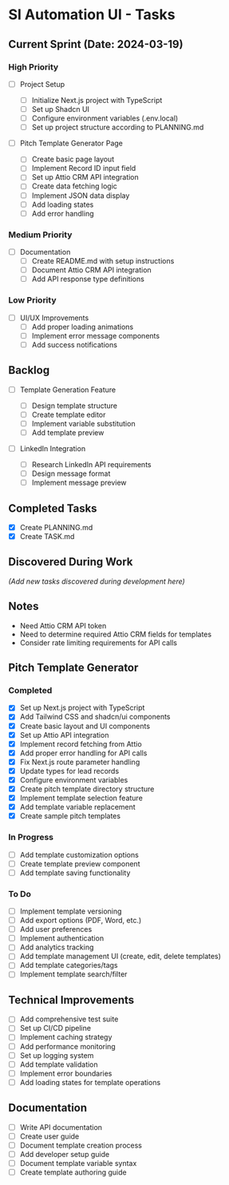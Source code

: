 # SI Automation UI - Tasks

## Current Sprint (Date: 2024-03-19)

### High Priority

- [ ] Project Setup

  - [ ] Initialize Next.js project with TypeScript
  - [ ] Set up Shadcn UI
  - [ ] Configure environment variables (.env.local)
  - [ ] Set up project structure according to PLANNING.md

- [ ] Pitch Template Generator Page
  - [ ] Create basic page layout
  - [ ] Implement Record ID input field
  - [ ] Set up Attio CRM API integration
  - [ ] Create data fetching logic
  - [ ] Implement JSON data display
  - [ ] Add loading states
  - [ ] Add error handling

### Medium Priority

- [ ] Documentation
  - [ ] Create README.md with setup instructions
  - [ ] Document Attio CRM API integration
  - [ ] Add API response type definitions

### Low Priority

- [ ] UI/UX Improvements
  - [ ] Add proper loading animations
  - [ ] Implement error message components
  - [ ] Add success notifications

## Backlog

- [ ] Template Generation Feature

  - [ ] Design template structure
  - [ ] Create template editor
  - [ ] Implement variable substitution
  - [ ] Add template preview

- [ ] LinkedIn Integration
  - [ ] Research LinkedIn API requirements
  - [ ] Design message format
  - [ ] Implement message preview

## Completed Tasks

- [x] Create PLANNING.md
- [x] Create TASK.md

## Discovered During Work

_(Add new tasks discovered during development here)_

## Notes

- Need Attio CRM API token
- Need to determine required Attio CRM fields for templates
- Consider rate limiting requirements for API calls

## Pitch Template Generator

### Completed

- [x] Set up Next.js project with TypeScript
- [x] Add Tailwind CSS and shadcn/ui components
- [x] Create basic layout and UI components
- [x] Set up Attio API integration
- [x] Implement record fetching from Attio
- [x] Add proper error handling for API calls
- [x] Fix Next.js route parameter handling
- [x] Update types for lead records
- [x] Configure environment variables
- [x] Create pitch template directory structure
- [x] Implement template selection feature
- [x] Add template variable replacement
- [x] Create sample pitch templates

### In Progress

- [ ] Add template customization options
- [ ] Create template preview component
- [ ] Add template saving functionality

### To Do

- [ ] Implement template versioning
- [ ] Add export options (PDF, Word, etc.)
- [ ] Add user preferences
- [ ] Implement authentication
- [ ] Add analytics tracking
- [ ] Add template management UI (create, edit, delete templates)
- [ ] Add template categories/tags
- [ ] Implement template search/filter

## Technical Improvements

- [ ] Add comprehensive test suite
- [ ] Set up CI/CD pipeline
- [ ] Implement caching strategy
- [ ] Add performance monitoring
- [ ] Set up logging system
- [ ] Add template validation
- [ ] Implement error boundaries
- [ ] Add loading states for template operations

## Documentation

- [ ] Write API documentation
- [ ] Create user guide
- [ ] Document template creation process
- [ ] Add developer setup guide
- [ ] Document template variable syntax
- [ ] Create template authoring guide
